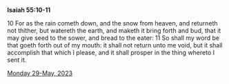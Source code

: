 **Isaiah 55:10-11**

10 For as the rain cometh down, and the snow from heaven, and returneth not thither, but watereth the earth, and maketh it bring forth and bud, that it may give seed to the sower, and bread to the eater: 11 So shall my word be that goeth forth out of my mouth: it shall not return unto me void, but it shall accomplish that which I please, and it shall prosper in the thing whereto I sent it.

[Monday 29-May, 2023](https://t.me/s/daily_scripture)

